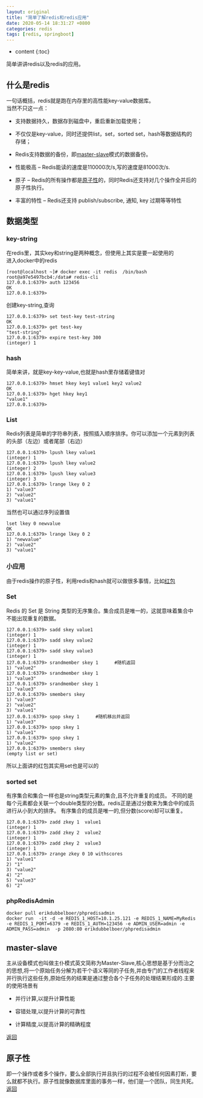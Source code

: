 ```yaml
---
layout: original
title: "简单了解redis和redis应用"
date: 2020-05-14 18:31:27 +0800 
categories: redis
tags: [redis, springboot]
---
```

* content
{:toc}

简单讲讲redis以及redis的应用。

<!-- more -->
<!-- TOC -->
## 什么是redis 
一句话概括，redis就是跑在内存里的高性能key-value数据库。  
当然不只这一点：
* 支持数据持久，数据存到磁盘中，重启重新加载使用； 
- 不仅仅是key-value，同时还提供list，set，sorted set，hash等数据结构的存储； 
* Redis支持数据的备份，即[master-slave](#master-slave)模式的数据备份。 
- 性能极高 – Redis能读的速度是110000次/s,写的速度是81000次/s.  
* 原子 – Redis的所有操作都是[原子性](#原子性)的，同时Redis还支持对几个操作全并后的原子性执行。 
- 丰富的特性 – Redis还支持 publish/subscribe, 通知, key 过期等等特性


## 数据类型 
### key-string 
在redis里，其实key和string是两种概念，但使用上其实是要一起使用的  
进入docker中的redis    
``` shell
[root@localhost ~]# docker exec -it redis  /bin/bash
root@a97e5497bcb4:/data# redis-cli
127.0.0.1:6379> auth 123456
OK
127.0.0.1:6379> 
```  
创建key-string,查询  
``` shell
127.0.0.1:6379> set test-key test-string
OK
127.0.0.1:6379> get test-key 
"test-string"
127.0.0.1:6379> expire test-key 300
(integer) 1 
```  

### hash
简单来讲，就是key-key-value,也就是hash里存储着键值对   
``` shell
127.0.0.1:6379> hmset hkey key1 value1 key2 value2
OK
127.0.0.1:6379> hget hkey key1
"value1"
127.0.0.1:6379> 
```  

### List 
Redis列表是简单的字符串列表，按照插入顺序排序。你可以添加一个元素到列表的头部（左边）或者尾部（右边） 
``` shell
127.0.0.1:6379> lpush lkey value1
(integer) 1
127.0.0.1:6379> lpush lkey value2
(integer) 2
127.0.0.1:6379> lpush lkey value3
(integer) 3
127.0.0.1:6379> lrange lkey 0 2
1) "value3"
2) "value2"
3) "value1"
``` 
当然也可以通过序列设置值
```shell
lset lkey 0 newvalue
OK
127.0.0.1:6379> lrange lkey 0 2
1) "newvalue"
2) "value2"
3) "value1"
``` 

### 小应用
由于redis操作的原子性，利用redis和hash就可以做很多事情，比如[红包](../../../../2018/07/30/redis-red-packet/)


### Set 
Redis 的 Set 是 String 类型的无序集合。集合成员是唯一的，这就意味着集合中不能出现重复的数据。 
``` shell
127.0.0.1:6379> sadd skey value1 
(integer) 1
127.0.0.1:6379> sadd skey value2
(integer) 1
127.0.0.1:6379> sadd skey value3
(integer) 1
127.0.0.1:6379> srandmember skey 1      #随机返回
1) "value2"
127.0.0.1:6379> srandmember skey 1
1) "value3"
127.0.0.1:6379> srandmember skey 1
1) "value3"
127.0.0.1:6379> smembers skey
1) "value3"
2) "value2"
3) "value1"
127.0.0.1:6379> spop skey 1      #随机移出并返回
1) "value3"
127.0.0.1:6379> spop skey 1
1) "value1"
127.0.0.1:6379> spop skey 1
1) "value2"
127.0.0.1:6379> smembers skey
(empty list or set)
``` 
所以上面讲的红包其实用set也是可以的  

### sorted set 
有序集合和集合一样也是string类型元素的集合,且不允许重复的成员。 
不同的是每个元素都会关联一个double类型的分数。redis正是通过分数来为集合中的成员进行从小到大的排序。 
有序集合的成员是唯一的,但分数(score)却可以重复。 
``` shell
127.0.0.1:6379> zadd zkey 1  value1
(integer) 1
127.0.0.1:6379> zadd zkey 2  value2 
(integer) 1
127.0.0.1:6379> zadd zkey 2  value3 
(integer) 1
127.0.0.1:6379> zrange zkey 0 10 withscores
1) "value1"
2) "1"
3) "value2"
4) "2"
5) "value3"
6) "2"
``` 

### phpRedisAdmin 
``` shell
docker pull erikdubbelboer/phpredisadmin
docker run  -it -d -e REDIS_1_HOST=10.1.25.121 -e REDIS_1_NAME=MyRedis -e REDIS_1_PORT=6379 -e REDIS_1_AUTH=123456 -e ADMIN_USER=admin -e ADMIN_PASS=admin  -p 2080:80 erikdubbelboer/phpredisadmin   
```



## master-slave  
主从设备模式也叫做主仆模式英文简称为Master-Slave,核心思想是基于分而治之的思想,将一个原始任务分解为若干个语义等同的子任务,并由专门的工作者线程来并行执行这些任务,原始任务的结果是通过整合各个子任务的处理结果形成的.主要的使用场景有  
* 并行计算,以提升计算性能  
- 容错处理,以提升计算的可靠性  
* 计算精度,以提高计算的精确程度  

[返回](#什么是redis)

## 原子性 
即一个操作或者多个操作，要么全部执行并且执行的过程不会被任何因素打断，要么就都不执行。原子性就像数据库里面的事务一样，他们是一个团队，同生共死。  
[返回](#什么是redis)
